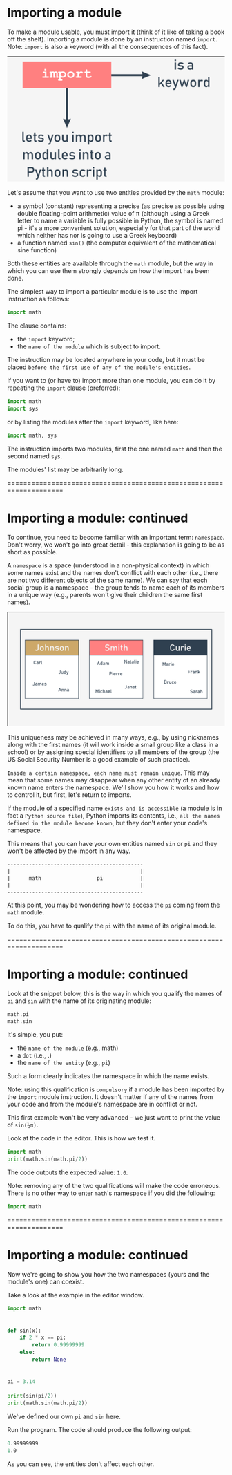 # Importing a module
To make a module usable, you must import it (think of it like of taking a book off the shelf). Importing a module is done by an instruction named `import`. Note: `import` is also a keyword (with all the consequences of this fact).

<img src="img/use-modul.png">

Let's assume that you want to use two entities provided by the `math` module:

  - a symbol (constant) representing a precise (as precise as possible using double floating-point arithmetic) value of π (although using a Greek letter to name a variable is fully possible in Python, the symbol is named pi - it's a more convenient solution, especially for that part of the world which neither has nor is going to use a Greek keyboard)
  - a function named `sin()` (the computer equivalent of the mathematical sine function)

Both these entities are available through the `math` module, but the way in which you can use them strongly depends on how the import has been done.

The simplest way to import a particular module is to use the import instruction as follows:
```py
import math
```

The clause contains:

  - the `import` keyword;
  - the `name of the module` which is subject to import.

The instruction may be located anywhere in your code, but it must be placed `before the first use of any of the module's entities`.


If you want to (or have to) import more than one module, you can do it by repeating the `import` clause (preferred):
```py
import math
import sys
```

or by listing the modules after the `import` keyword, like here:
```py
import math, sys
```

The instruction imports two modules, first the one named `math` and then the second named `sys`.

The modules' list may be arbitrarily long.

====================================================================
# Importing a module: continued
To continue, you need to become familiar with an important term: `namespace`. Don't worry, we won't go into great detail - this explanation is going to be as short as possible.

A `namespace` is a space (understood in a non-physical context) in which some names exist and the names don't conflict with each other (i.e., there are not two different objects of the same name). We can say that each social group is a namespace - the group tends to name each of its members in a unique way (e.g., parents won't give their children the same first names).

<img src="img/namespace.png">

This uniqueness may be achieved in many ways, e.g., by using nicknames along with the first names (it will work inside a small group like a class in a school) or by assigning special identifiers to all members of the group (the US Social Security Number is a good example of such practice).

`Inside a certain namespace, each name must remain unique`. This may mean that some names may disappear when any other entity of an already known name enters the namespace. We'll show you how it works and how to control it, but first, let's return to imports.

If the module of a specified name `exists and is accessible` (a module is in fact a `Python source file`), Python imports its contents, i.e., `all the names defined in the module become known`, but they don't enter your code's namespace.

This means that you can have your own entities named `sin` or `pi` and they won't be affected by the import in any way.
```
--------------------------------------------
|                                          |
|      math                  pi            |
|                                          |
--------------------------------------------
```
At this point, you may be wondering how to access the `pi` coming from the `math` module.

To do this, you have to qualify the `pi` with the name of its original module.

====================================================================
# Importing a module: continued
Look at the snippet below, this is the way in which you qualify the names of `pi` and `sin` with the name of its originating module:
```py
math.pi
math.sin
```

It's simple, you put:

  - the `name of the module` (e.g., math)
  - a `dot` (i.e., .)
  - the `name of the entity` (e.g., `pi`)

Such a form clearly indicates the namespace in which the name exists.

Note: using this qualification is `compulsory` if a module has been imported by the `import` module instruction. It doesn't matter if any of the names from your code and from the module's namespace are in conflict or not.

This first example won't be very advanced - we just want to print the value of `sin(½π)`.

Look at the code in the editor. This is how we test it.
```py
import math
print(math.sin(math.pi/2))
```
The code outputs the expected value: `1.0`.

Note: removing any of the two qualifications will make the code erroneous. There is no other way to enter `math`'s namespace if you did the following:
```py
import math
```

====================================================================
# Importing a module: continued
Now we're going to show you how the two namespaces (yours and the module's one) can coexist.

Take a look at the example in the editor window.
```py
import math


def sin(x):
    if 2 * x == pi:
        return 0.99999999
    else:
        return None


pi = 3.14

print(sin(pi/2))
print(math.sin(math.pi/2))
```
We've defined our own `pi` and `sin` here.

Run the program. The code should produce the following output:
```s
0.99999999
1.0
```

As you can see, the entities don't affect each other.